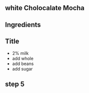 ## white Cholocalate Mocha
## Ingredients
## Title
- 2% milk
- add whole
- add beans
- add sugar

## step 5